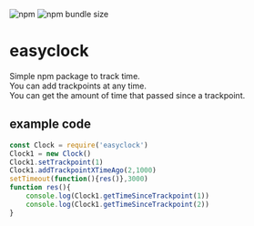 ![npm](https://img.shields.io/npm/v/easyclock?style=flat-square)
![npm bundle size](https://img.shields.io/bundlephobia/min/easyclock?style=flat-square)
# easyclock
Simple npm package to track time.   
You can add trackpoints at any time.   
You can get the amount of time that passed since a trackpoint.



## example code

```javascript
const Clock = require('easyclock')
Clock1 = new Clock()
Clock1.setTrackpoint(1)
Clock1.addTrackpointXTimeAgo(2,1000)
setTimeout(function(){res()},3000)
function res(){
    console.log(Clock1.getTimeSinceTrackpoint(1))
    console.log(Clock1.getTimeSinceTrackpoint(2))
}
```
